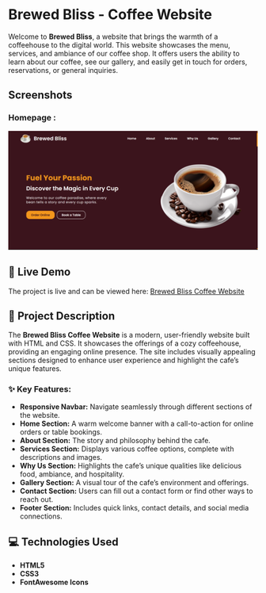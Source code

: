 # Brewed Bliss - Coffee Website

Welcome to **Brewed Bliss**, a website that brings the warmth of a coffeehouse to the digital world. This website showcases the menu, services, and ambiance of our coffee shop. It offers users the ability to learn about our coffee, see our gallery, and easily get in touch for orders, reservations, or general inquiries.

## Screenshots

### Homepage :
![Homepage Screenshot](images/image.png)

## 🌟 Live Demo

The project is live and can be viewed here: [Brewed Bliss Coffee Website](https://tonystark-19.github.io/Coffee-Website/)

## 📖 Project Description

The **Brewed Bliss Coffee Website** is a modern, user-friendly website built with HTML and CSS. It showcases the offerings of a cozy coffeehouse, providing an engaging online presence. The site includes visually appealing sections designed to enhance user experience and highlight the cafe’s unique features.

### ✨ Key Features:

- **Responsive Navbar:** Navigate seamlessly through different sections of the website.
- **Home Section:** A warm welcome banner with a call-to-action for online orders or table bookings.
- **About Section:** The story and philosophy behind the cafe.
- **Services Section:** Displays various coffee options, complete with descriptions and images.
- **Why Us Section:** Highlights the cafe’s unique qualities like delicious food, ambiance, and hospitality.
- **Gallery Section:** A visual tour of the cafe’s environment and offerings.
- **Contact Section:** Users can fill out a contact form or find other ways to reach out.
- **Footer Section:** Includes quick links, contact details, and social media connections.

## 💻 Technologies Used

- **HTML5**
- **CSS3**
- **FontAwesome Icons**
